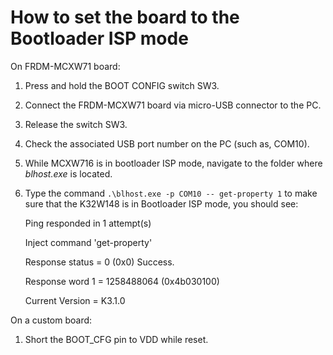# How to set the board to the Bootloader ISP mode

On FRDM-MCXW71 board:

1.  Press and hold the BOOT CONFIG switch SW3.
2.  Connect the FRDM-MCXW71 board via micro-USB connector to the PC.
3.  Release the switch SW3.
4.  Check the associated USB port number on the PC \(such as, COM10\).
5.  While MCXW716 is in bootloader ISP mode, navigate to the folder where *blhost.exe* is located.
6.  Type the command `.\blhost.exe -p COM10 -- get-property 1` to make sure that the K32W148 is in Bootloader ISP mode, you should see:

    Ping responded in 1 attempt\(s\)

    Inject command 'get-property'

    Response status = 0 \(0x0\) Success.

    Response word 1 = 1258488064 \(0x4b030100\)

    Current Version = K3.1.0


On a custom board:

1.  Short the BOOT\_CFG pin to VDD while reset.

